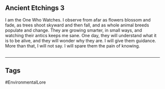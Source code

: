 ## Ancient Etchings 3
I am the One Who Watches. I observe from afar as flowers blossom and fade, as trees shoot skyward and then fall, and as whole animal breeds populate and change. They are growing smarter, in small ways, and watching their antics keeps me sane. One day, they will understand what it is to be alive, and they will wonder why they are. I will give them guidance. More than that, I will not say. I will spare them the pain of knowing.

##
---
## Tags
#EnvironmentalLore 